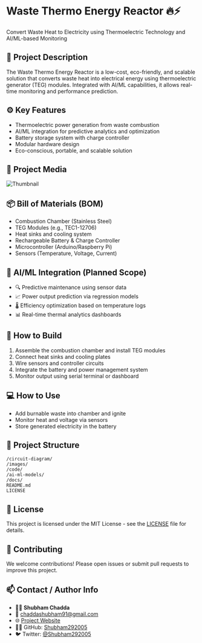 # Waste Thermo Energy Reactor 🔥⚡
Convert Waste Heat to Electricity using Thermoelectric Technology and AI/ML-based Monitoring

## 🧩 Project Description
The Waste Thermo Energy Reactor is a low-cost, eco-friendly, and scalable solution that converts waste heat into electrical energy using thermoelectric generator (TEG) modules. Integrated with AI/ML capabilities, it allows real-time monitoring and performance prediction.

## ⚙️ Key Features
- Thermoelectric power generation from waste combustion
- AI/ML integration for predictive analytics and optimization
- Battery storage system with charge controller
- Modular hardware design
- Eco-conscious, portable, and scalable solution

## 📸 Project Media
![Thumbnail](images/thumbnail.png)

## 📦 Bill of Materials (BOM)
- Combustion Chamber (Stainless Steel)
- TEG Modules (e.g., TEC1-12706)
- Heat sinks and cooling system
- Rechargeable Battery & Charge Controller
- Microcontroller (Arduino/Raspberry Pi)
- Sensors (Temperature, Voltage, Current)

## 🧠 AI/ML Integration (Planned Scope)
- 🔍 Predictive maintenance using sensor data
- 📈 Power output prediction via regression models
- 🌡️ Efficiency optimization based on temperature logs
- 📊 Real-time thermal analytics dashboards

## 🔧 How to Build
1. Assemble the combustion chamber and install TEG modules
2. Connect heat sinks and cooling plates
3. Wire sensors and controller circuits
4. Integrate the battery and power management system
5. Monitor output using serial terminal or dashboard

## 💻 How to Use
- Add burnable waste into chamber and ignite
- Monitor heat and voltage via sensors
- Store generated electricity in the battery

## 📂 Project Structure
```
/circuit-diagram/
/images/
/code/
/ai-ml-models/
/docs/
README.md
LICENSE
```

## 📄 License
This project is licensed under the MIT License - see the [LICENSE](LICENSE) file for details.

## 🙌 Contributing
We welcome contributions! Please open issues or submit pull requests to improve this project.

## 📫 Contact / Author Info
- 👨‍💻 **Shubham Chadda**
- 📧 chaddashubham91@gmail.com
- 🌐 [Project Website](https://sites.google.com/view/wastethermo2025shubham/home)
- 🧑‍💻 GitHub: [Shubham292005](https://github.com/Shubham292005)
- 🐦 Twitter: [@Shubham292005](https://x.com/Shubham292005)